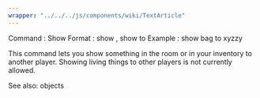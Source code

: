 ```yaml
---
wrapper: "../../../js/components/wiki/TextArticle"
---
```

Command : Show
Format  : show <whom> <what>, show <what> to <whom>
Example : show bag to xyzzy

This command lets you show something in the room or in your inventory to
another player.  Showing living things to other players is not currently
allowed.

See also: objects
